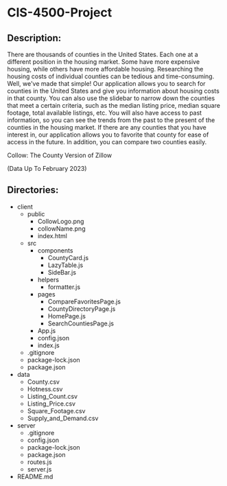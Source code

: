 # CIS-4500-Project
## Description:
There are thousands of counties in the United States. Each one at a different position in the housing market. Some have more expensive housing, while others have more affordable housing. Researching the housing costs of individual counties can be tedious and time-consuming. Well, we've made that simple! Our application allows you to search for counties in the United States and give you information about housing costs in that county. You can also use the slidebar to narrow down the counties that meet a certain criteria, such as the median listing price, median square footage, total available listings, etc. You will also have access to past information, so you can see the trends from the past to the present of the counties in the housing market. If there are any counties that you have interest in, our application allows you to favorite that county for ease of access in the future. In addition, you can compare two counties easily.

Collow: The County Version of Zillow

(Data Up To February 2023)

## Directories:
- client
    - public 
        - CollowLogo.png
        - collowName.png
        - index.html
    - src 
        - components
            - CountyCard.js
            - LazyTable.js
            - SideBar.js
        - helpers
            - formatter.js
        - pages
            - CompareFavoritesPage.js
            - CountyDirectoryPage.js
            - HomePage.js
            - SearchCountiesPage.js
        - App.js
        - config.json
        - index.js
    - .gitignore
    - package-lock.json
    - package.json
- data
    - County.csv
    - Hotness.csv
    - Listing_Count.csv
    - Listing_Price.csv
    - Square_Footage.csv
    - Supply_and_Demand.csv
- server
    - .gitignore
    - config.json
    - package-lock.json
    - package.json
    - routes.js
    - server.js
- README.md
